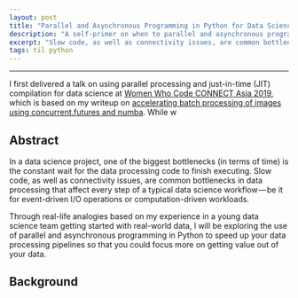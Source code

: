 ```yaml
---
layout: post
title: "Parallel and Asynchronous Programming in Python for Data Science"
description: "A self-primer on when to parallel and asynchronous programming in Python for data science projects"
excerpt: "Slow code, as well as connectivity issues, are common bottlenecks in data processing that affect every step of a typical data science workflow — be it for event-driven I/O operations or computation-driven workloads. Through real-life analogies based on my experience in a young data science team getting started with real-world data, I will be exploring the use of parallel and asynchronous programming in Python to speed up your data processing pipelines so that you could focus more on getting value out of your data."
tags: til python
---
```

---

I first delivered a talk on using parallel processing and just-in-time (JIT) compilation for data science at [Women Who Code CONNECT Asia 2019](https://hweecat.github.io/talk_how-to-make-your-data-processing-faster/), which is based on my writeup on [accelerating batch processing of images using concurrent.futures and numba](https://hweecat.github.io/accelerating-batch-processing/). While w

## Abstract

In a data science project, one of the biggest bottlenecks (in terms of time) is the constant wait for the data processing code to finish executing. Slow code, as well as connectivity issues, are common bottlenecks in data processing that affect every step of a typical data science workflow — be it for event-driven I/O operations or computation-driven workloads.

Through real-life analogies based on my experience in a young data science team getting started with real-world data, I will be exploring the use of parallel and asynchronous programming in Python to speed up your data processing pipelines so that you could focus more on getting value out of your data.

## Background




